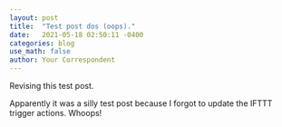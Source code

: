 ```yaml
---
layout: post
title:  "Test post dos (oops)."
date:   2021-05-18 02:50:11 -0400
categories: blog
use_math: false
author: Your Correspondent
---
```

Revising this test post.

Apparently it was a silly test post because I forgot to update the IFTTT trigger actions. Whoops!